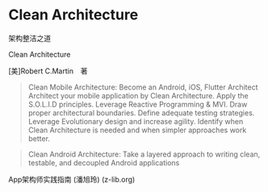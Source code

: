 # Clean Architecture
架构整洁之道

Clean Architecture

[美]Robert C.Martin　著

>Clean Mobile Architecture: Become an Android, iOS, Flutter Architect
Architect your mobile application by Clean Architecture.
Apply the S.O.L.I.D principles.
Leverage Reactive Programming & MVI.
Draw proper architectural boundaries.
Define adequate testing strategies.
Leverage Evolutionary design and increase agility.
Identify when Clean Architecture is needed and when simpler approaches work better.


>Clean Android Architecture: Take a layered approach to writing clean, testable, and decoupled Android applications

App架构师实践指南 (潘旭玲) (z-lib.org)


